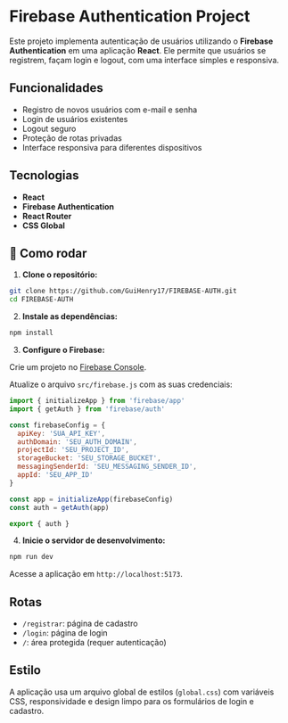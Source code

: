 # Firebase Authentication Project

Este projeto implementa autenticação de usuários utilizando o **Firebase Authentication** em uma aplicação **React**. Ele permite que usuários se registrem, façam login e logout, com uma interface simples e responsiva.

## Funcionalidades

- Registro de novos usuários com e-mail e senha
- Login de usuários existentes
- Logout seguro
- Proteção de rotas privadas
- Interface responsiva para diferentes dispositivos

## Tecnologias

- **React**
- **Firebase Authentication**
- **React Router**
- **CSS Global**

## 🚀 Como rodar

1. **Clone o repositório:**

```bash
git clone https://github.com/GuiHenry17/FIREBASE-AUTH.git
cd FIREBASE-AUTH
```

2. **Instale as dependências:**

```bash
npm install
```

3. **Configure o Firebase:**

Crie um projeto no [Firebase Console](https://console.firebase.google.com/).

Atualize o arquivo `src/firebase.js` com as suas credenciais:

```js
import { initializeApp } from 'firebase/app'
import { getAuth } from 'firebase/auth'

const firebaseConfig = {
  apiKey: 'SUA_API_KEY',
  authDomain: 'SEU_AUTH_DOMAIN',
  projectId: 'SEU_PROJECT_ID',
  storageBucket: 'SEU_STORAGE_BUCKET',
  messagingSenderId: 'SEU_MESSAGING_SENDER_ID',
  appId: 'SEU_APP_ID'
}

const app = initializeApp(firebaseConfig)
const auth = getAuth(app)

export { auth }
```

4. **Inicie o servidor de desenvolvimento:**

```bash
npm run dev
```

Acesse a aplicação em `http://localhost:5173`.

## Rotas

- `/registrar`: página de cadastro
- `/login`: página de login
- `/`: área protegida (requer autenticação)

## Estilo

A aplicação usa um arquivo global de estilos (`global.css`) com variáveis CSS, responsividade e design limpo para os formulários de login e cadastro.

